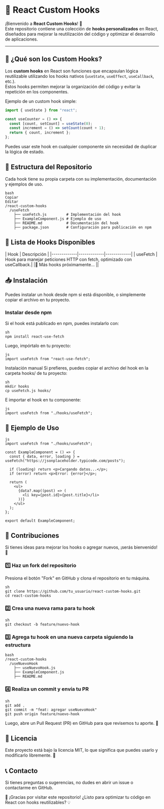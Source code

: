 # 🚀 React Custom Hooks

¡Bienvenido a **React Custom Hooks**! 🎉  
Este repositorio contiene una colección de **hooks personalizados** en React, diseñados para mejorar la reutilización del código y optimizar el desarrollo de aplicaciones.

---

## 📌 ¿Qué son los Custom Hooks?
Los **custom hooks** en React son funciones que encapsulan lógica reutilizable utilizando los hooks nativos (`useState`, `useEffect`, `useCallback`, etc.).  
Estos hooks permiten mejorar la organización del código y evitar la repetición en los componentes.

Ejemplo de un custom hook simple:
```js
import { useState } from "react";

const useCounter = () => {
  const [count, setCount] = useState(0);
  const increment = () => setCount(count + 1);
  return { count, increment };
};
```
Puedes usar este hook en cualquier componente sin necesidad de duplicar la lógica de estado.

## 📂 Estructura del Repositorio
Cada hook tiene su propia carpeta con su implementación, documentación y ejemplos de uso.
```
bash
Copiar
Editar
/react-custom-hooks
  /useFetch
    ├── useFetch.js         # Implementación del hook
    ├── ExampleComponent.js # Ejemplo de uso
    ├── README.md           # Documentación del hook
    ├── package.json        # Configuración para publicación en npm
```
## 📌 Lista de Hooks Disponibles
| Hook |	Descripción |
|-------------|-------------|-------------|
| useFetch | Hook para manejar peticiones HTTP con fetch, optimizado con useCallback.|
|🚀 Más hooks próximamente...	||
## 📥 Instalación
Puedes instalar un hook desde npm si está disponible, o simplemente copiar el archivo en tu proyecto.

 ### Instalar desde npm
Si el hook está publicado en npm, puedes instalarlo con:
```
sh
npm install react-use-fetch
```
Luego, impórtalo en tu proyecto:
```
js
import useFetch from "react-use-fetch";
```
Instalación manual
Si prefieres, puedes copiar el archivo del hook en la carpeta hooks/ de tu proyecto:
```
sh
mkdir hooks
cp useFetch.js hooks/
```
E importar el hook en tu componente:
```
js
import useFetch from "./hooks/useFetch";
```

## 📌 Ejemplo de Uso
```
js
import useFetch from "./hooks/useFetch";

const ExampleComponent = () => {
  const { data, error, loading } = useFetch("https://jsonplaceholder.typicode.com/posts");

  if (loading) return <p>Cargando datos...</p>;
  if (error) return <p>Error: {error}</p>;

  return (
    <ul>
      {data?.map((post) => (
        <li key={post.id}>{post.title}</li>
      ))}
    </ul>
  );
};

export default ExampleComponent;
```
## 📌 Contribuciones
Si tienes ideas para mejorar los hooks o agregar nuevos, ¡serás bienvenido! 🚀

### 1️⃣ Haz un fork del repositorio
Presiona el botón "Fork" en GitHub y clona el repositorio en tu máquina.
```
sh
git clone https://github.com/tu_usuario/react-custom-hooks.git
cd react-custom-hooks
```
### 2️⃣  Crea una nueva rama para tu hook
```
sh
git checkout -b feature/nuevo-hook
```
### 3️⃣ Agrega tu hook en una nueva carpeta siguiendo la estructura
```
bash
/react-custom-hooks
  /useNuevoHook
    ├── useNuevoHook.js
    ├── ExampleComponent.js
    ├── README.md
```
### 4️⃣ Realiza un commit y envía tu PR
```
sh
git add .
git commit -m "feat: agregar useNuevoHook"
git push origin feature/nuevo-hook
```
Luego, abre un Pull Request (PR) en GitHub para que revisemos tu aporte. 🎉

## 📜 Licencia
Este proyecto está bajo la licencia MIT, lo que significa que puedes usarlo y modificarlo libremente. 🎉

## 📞  Contacto
Si tienes preguntas o sugerencias, no dudes en abrir un issue o contactarme en GitHub.

🚀 ¡Gracias por visitar este repositorio! ¿Listo para optimizar tu código en React con hooks reutilizables? 💡
